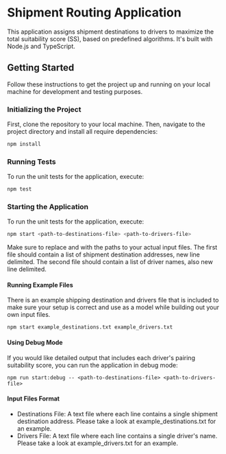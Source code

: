# Shipment Routing Application

This application assigns shipment destinations to drivers to maximize the total suitability score (SS), based on predefined algorithms. It's built with Node.js and TypeScript.

## Getting Started

Follow these instructions to get the project up and running on your local machine for development and testing purposes.

### Initializing the Project

First, clone the repository to your local machine. Then, navigate to the project directory and install all require dependencies:

```bash
npm install
```

### Running Tests

To run the unit tests for the application, execute:
```bash
npm test
```

### Starting the Application

To run the unit tests for the application, execute:
```bash
npm start <path-to-destinations-file> <path-to-drivers-file>
```

Make sure to replace <path-to-destinations-file> and <path-to-drivers-file> with the paths to your actual input files. The first file should contain a list of shipment destination addresses, new line delimited. The second file should contain a list of driver names, also new line delimited.

#### Running Example Files

There is an example shipping destination and drivers file that is included to make sure your setup is correct and use as a model while building out your own input files.

```base
npm start example_destinations.txt example_drivers.txt 
```

#### Using Debug Mode

If you would like detailed output that includes each driver's pairing suitability score, you can run the application in debug mode:
```base
npm run start:debug -- <path-to-destinations-file> <path-to-drivers-file>
```

#### Input Files Format

- Destinations File: A text file where each line contains a single shipment destination address. Please take a look at example_destinations.txt for an example.
- Drivers File: A text file where each line contains a single driver's name. Please take a look at example_drivers.txt for an example.
